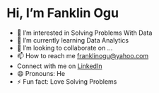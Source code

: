 # Hi, I’m Fanklin Ogu
- 👀 I’m interested in Solving Problems With Data
- 🌱 I’m currently learning Data Analytics
- 💞️ I’m looking to collaborate on ...
- 📫 How to reach me franklinogu@yahoo.com
- Connect with me on [LinkedIn](https://www.linkedin.com/in/franklin-ogu-b02898129/)
- 😄 Pronouns: He
- ⚡ Fun fact: Love Solving Problems

<!---
Franklin3600/Franklin3600 is a ✨ special ✨ repository because its `README.md` (this file) appears on your GitHub profile.
You can click the Preview link to take a look at your changes.
--->

